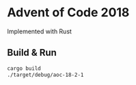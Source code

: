 # Advent of Code 2018

Implemented with Rust

## Build & Run

```sh
cargo build
./target/debug/aoc-18-2-1
```
